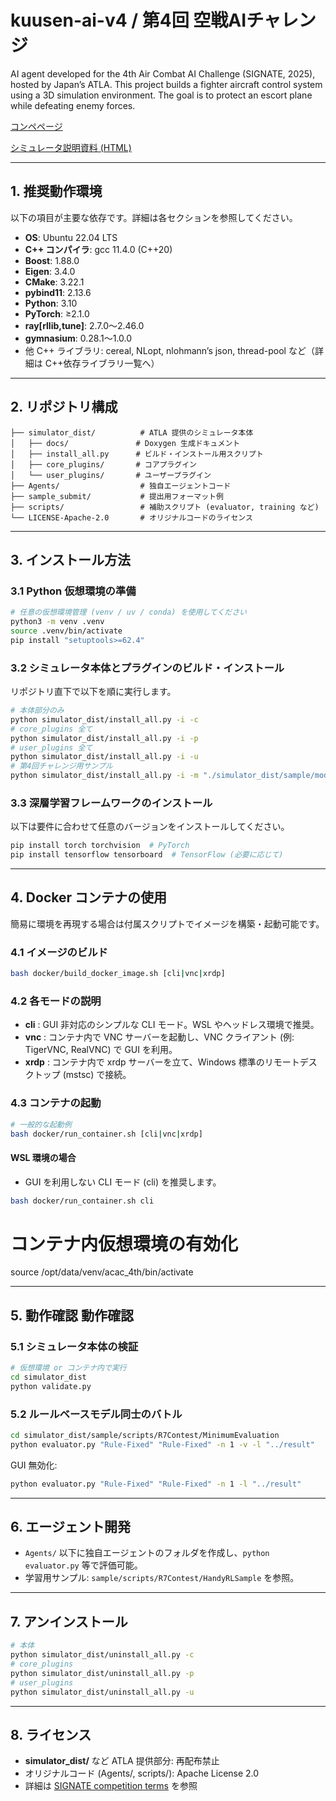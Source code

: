 # kuusen-ai-v4 / 第4回 空戦AIチャレンジ

AI agent developed for the 4th Air Combat AI Challenge (SIGNATE, 2025), hosted by Japan’s ATLA. This project builds a fighter aircraft control system using a 3D simulation environment. The goal is to protect an escort plane while defeating enemy forces.

[コンペページ](https://user.competition.signate.jp/ja/competition/detail/?competition=de1556abda294254b30bdec61520f764)

[シミュレータ説明資料 (HTML)](./simulator_dist/docs/html/core/index.html)

---

## 1. 推奨動作環境

以下の項目が主要な依存です。詳細は各セクションを参照してください。

- **OS**: Ubuntu 22.04 LTS
- **C++ コンパイラ**: gcc 11.4.0 (C++20)
- **Boost**: 1.88.0
- **Eigen**: 3.4.0
- **CMake**: 3.22.1
- **pybind11**: 2.13.6
- **Python**: 3.10
- **PyTorch**: ≥2.1.0
- **ray[rllib,tune]**: 2.7.0〜2.46.0
- **gymnasium**: 0.28.1〜1.0.0
- 他 C++ ライブラリ: cereal, NLopt, nlohmann’s json, thread-pool など（詳細は C++依存ライブラリ一覧へ）

---

## 2. リポジトリ構成

```
├── simulator_dist/          # ATLA 提供のシミュレータ本体
│   ├── docs/               # Doxygen 生成ドキュメント
│   ├── install_all.py      # ビルド・インストール用スクリプト
│   ├── core_plugins/       # コアプラグイン
│   └── user_plugins/       # ユーザープラグイン
├── Agents/                  # 独自エージェントコード
├── sample_submit/           # 提出用フォーマット例
├── scripts/                 # 補助スクリプト (evaluator, training など)
└── LICENSE-Apache-2.0       # オリジナルコードのライセンス
```

---

## 3. インストール方法

### 3.1 Python 仮想環境の準備

```bash
# 任意の仮想環境管理 (venv / uv / conda) を使用してください
python3 -m venv .venv
source .venv/bin/activate
pip install "setuptools>=62.4"
```

### 3.2 シミュレータ本体とプラグインのビルド・インストール

リポジトリ直下で以下を順に実行します。

```bash
# 本体部分のみ
python simulator_dist/install_all.py -i -c
# core_plugins 全て
python simulator_dist/install_all.py -i -p
# user_plugins 全て
python simulator_dist/install_all.py -i -u
# 第4回チャレンジ用サンプル
python simulator_dist/install_all.py -i -m "./simulator_dist/sample/modules/R7ContestSample"
```

### 3.3 深層学習フレームワークのインストール

以下は要件に合わせて任意のバージョンをインストールしてください。

```bash
pip install torch torchvision  # PyTorch
pip install tensorflow tensorboard  # TensorFlow (必要に応じて)
```

---

## 4. Docker コンテナの使用

簡易に環境を再現する場合は付属スクリプトでイメージを構築・起動可能です。

### 4.1 イメージのビルド

```bash
bash docker/build_docker_image.sh [cli|vnc|xrdp]
```

### 4.2 各モードの説明

- **cli** : GUI 非対応のシンプルな CLI モード。WSL やヘッドレス環境で推奨。
- **vnc** : コンテナ内で VNC サーバーを起動し、VNC クライアント (例: TigerVNC, RealVNC) で GUI を利用。
- **xrdp** : コンテナ内で xrdp サーバーを立て、Windows 標準のリモートデスクトップ (mstsc) で接続。

### 4.3 コンテナの起動

```bash
# 一般的な起動例
bash docker/run_container.sh [cli|vnc|xrdp]
```

#### WSL 環境の場合

- GUI を利用しない CLI モード (cli) を推奨します。

```bash
bash docker/run_container.sh cli
```

# コンテナ内仮想環境の有効化

source /opt/data/venv/acac\_4th/bin/activate

---

## 5. 動作確認 動作確認

### 5.1 シミュレータ本体の検証

```bash
# 仮想環境 or コンテナ内で実行
cd simulator_dist
python validate.py
```

### 5.2 ルールベースモデル同士のバトル

```bash
cd simulator_dist/sample/scripts/R7Contest/MinimumEvaluation
python evaluator.py "Rule-Fixed" "Rule-Fixed" -n 1 -v -l "../result"
```

GUI 無効化:

```bash
python evaluator.py "Rule-Fixed" "Rule-Fixed" -n 1 -l "../result"
```

---

## 6. エージェント開発

- `Agents/` 以下に独自エージェントのフォルダを作成し、`python evaluator.py` 等で評価可能。
- 学習用サンプル: `sample/scripts/R7Contest/HandyRLSample` を参照。

---

## 7. アンインストール

```bash
# 本体
python simulator_dist/uninstall_all.py -c
# core_plugins
python simulator_dist/uninstall_all.py -p
# user_plugins
python simulator_dist/uninstall_all.py -u
```

---

## 8. ライセンス

- **simulator\_dist/** など ATLA 提供部分: 再配布禁止
- オリジナルコード (Agents/, scripts/): Apache License 2.0
- 詳細は [SIGNATE competition terms](https://signate.jp/competitions/1635) を参照

